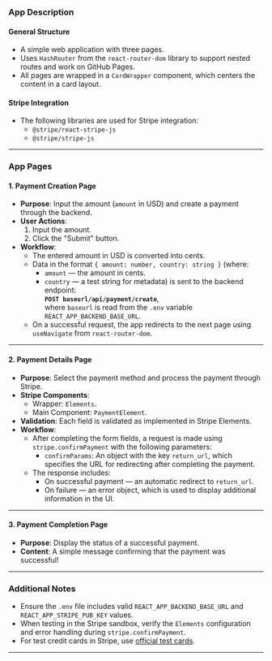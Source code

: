 ### App Description

#### General Structure

- A simple web application with three pages.
- Uses `HashRouter` from the `react-router-dom` library to support nested routes and work on GitHub Pages.
- All pages are wrapped in a `CardWrapper` component, which centers the content in a card layout.

#### Stripe Integration

- The following libraries are used for Stripe integration:
  - `@stripe/react-stripe-js`
  - `@stripe/stripe-js`

---

### App Pages

#### **1. Payment Creation Page**

- **Purpose**: Input the amount (`amount` in USD) and create a payment through the backend.
- **User Actions**:
  1. Input the amount.
  2. Click the "Submit" button.
- **Workflow**:
  - The entered amount in USD is converted into cents.
  - Data in the format `{ amount: number, country: string }` (where:
    - `amount` — the amount in cents.
    - `country` — a test string for metadata)
      is sent to the backend endpoint:  
      **`POST baseurl/api/payment/create`**,  
      where `baseurl` is read from the `.env` variable `REACT_APP_BACKEND_BASE_URL`.
  - On a successful request, the app redirects to the next page using `useNavigate` from `react-router-dom`.

---

#### **2. Payment Details Page**

- **Purpose**: Select the payment method and process the payment through Stripe.
- **Stripe Components**:
  - Wrapper: `Elements`.
  - Main Component: `PaymentElement`.
- **Validation**: Each field is validated as implemented in Stripe Elements.
- **Workflow**:
  - After completing the form fields, a request is made using `stripe.confirmPayment` with the following parameters:
    - `confirmParams`: An object with the key `return_url`, which specifies the URL for redirecting after completing the payment.
  - The response includes:
    - On successful payment — an automatic redirect to `return_url`.
    - On failure — an error object, which is used to display additional information in the UI.

---

#### **3. Payment Completion Page**

- **Purpose**: Display the status of a successful payment.
- **Content**: A simple message confirming that the payment was successful!

---

### Additional Notes

- Ensure the `.env` file includes valid `REACT_APP_BACKEND_BASE_URL` and `REACT_APP_STRIPE_PUB_KEY` values.
- When testing in the Stripe sandbox, verify the `Elements` configuration and error handling during `stripe.confirmPayment`.
- For test credit cards in Stripe, use [official test cards](https://stripe.com/docs/testing).

---
